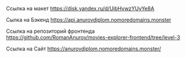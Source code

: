 Ссылка на макет https://disk.yandex.ru/d/UibHvwzYUyYe8A

Сылка на Бэкенд https://api.anurovdiplom.nomoredomains.monster

Ссылка на репозиторий фронтенда https://github.com/RomanAnurov/movies-explorer-frontend/tree/level-3

Ссылка на Сайт https://anurovdiplom.nomoredomains.monster/